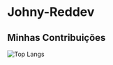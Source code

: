 # Johny-Reddev

## Minhas Contribuições
![Top Langs](https://github-readme-stats-git-masterrstaa-rickstaa.vercel.app/api/top-langs/?username=john-reddev&bg_color=000&border_color=F00&title_color=F00&text_color=FFCC33)
